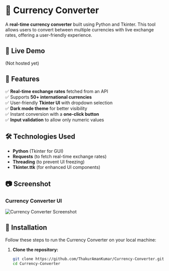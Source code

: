 # 💱 Currency Converter  

A **real-time currency converter** built using Python and Tkinter. This tool allows users to convert between multiple currencies with live exchange rates, offering a user-friendly experience.  

## 🔗 Live Demo  
(Not hosted yet)  

## 🚀 Features  
✅ **Real-time exchange rates** fetched from an API  
✅ Supports **50+ international currencies**  
✅ User-friendly **Tkinter UI** with dropdown selection  
✅ **Dark mode theme** for better visibility  
✅ Instant conversion with a **one-click button**  
✅ **Input validation** to allow only numeric values  

## 🛠️ Technologies Used  
- **Python** (Tkinter for GUI)  
- **Requests** (to fetch real-time exchange rates)  
- **Threading** (to prevent UI freezing)  
- **Tkinter.ttk** (for enhanced UI components)  

## 📷 Screenshot  
### Currency Converter UI  
![Currency Converter Screenshot](https://raw.githubusercontent.com/ThakurAmanKumar/Currency-Converter/main/Screenshot/UI.png)  

## 📂 Installation  
Follow these steps to run the Currency Converter on your local machine:  

1. **Clone the repository:**  
   ```sh
   git clone https://github.com/ThakurAmanKumar/Currency-Converter.git
   cd Currency-Converter
